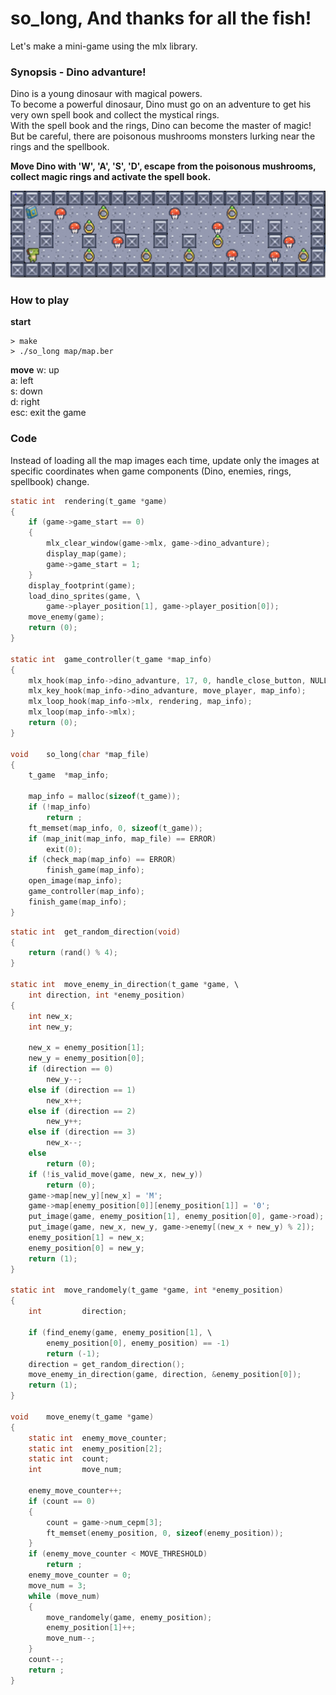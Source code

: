 # so_long, And thanks for all the fish!
Let's make a mini-game using the mlx library.

### Synopsis - Dino advanture!
Dino is a young dinosaur with magical powers.  
To become a powerful dinosaur, Dino must go on an adventure
to get his very own spell book and collect the mystical rings.  
With the spell book and the rings, Dino can become the master of magic!   
But be careful, there are poisonous mushrooms monsters lurking near the rings and the spellbook.  

**Move Dino with 'W', 'A', 'S', 'D', escape from the poisonous mushrooms, collect magic rings and activate the spell book.**  

<img src = "./images/screen_shot.png">

### How to play
**start**
```
> make
> ./so_long map/map.ber
```
**move**
w: up  
a: left  
s: down  
d: right  
esc: exit the game

### Code
Instead of loading all the map images each time, update only the images at specific coordinates when game components (Dino, enemies, rings, spellbook) change.

```c
static int	rendering(t_game *game)
{
	if (game->game_start == 0)
	{
		mlx_clear_window(game->mlx, game->dino_advanture);
		display_map(game);
		game->game_start = 1;
	}
	display_footprint(game);
	load_dino_sprites(game, \
		game->player_position[1], game->player_position[0]);
	move_enemy(game);
	return (0);
}

static int	game_controller(t_game *map_info)
{
	mlx_hook(map_info->dino_advanture, 17, 0, handle_close_button, NULL);
	mlx_key_hook(map_info->dino_advanture, move_player, map_info);
	mlx_loop_hook(map_info->mlx, rendering, map_info);
	mlx_loop(map_info->mlx);
	return (0);
}

void	so_long(char *map_file)
{
	t_game	*map_info;

	map_info = malloc(sizeof(t_game));
	if (!map_info)
		return ;
	ft_memset(map_info, 0, sizeof(t_game));
	if (map_init(map_info, map_file) == ERROR)
		exit(0);
	if (check_map(map_info) == ERROR)
		finish_game(map_info);
	open_image(map_info);
	game_controller(map_info);
	finish_game(map_info);
}
```

```c
static int	get_random_direction(void)
{
	return (rand() % 4);
}

static int	move_enemy_in_direction(t_game *game, \
	int direction, int *enemy_position)
{
	int	new_x;
	int	new_y;

	new_x = enemy_position[1];
	new_y = enemy_position[0];
	if (direction == 0)
		new_y--;
	else if (direction == 1)
		new_x++;
	else if (direction == 2)
		new_y++;
	else if (direction == 3)
		new_x--;
	else
		return (0);
	if (!is_valid_move(game, new_x, new_y))
		return (0);
	game->map[new_y][new_x] = 'M';
	game->map[enemy_position[0]][enemy_position[1]] = '0';
	put_image(game, enemy_position[1], enemy_position[0], game->road);
	put_image(game, new_x, new_y, game->enemy[(new_x + new_y) % 2]);
	enemy_position[1] = new_x;
	enemy_position[0] = new_y;
	return (1);
}

static int	move_randomely(t_game *game, int *enemy_position)
{
	int			direction;

	if (find_enemy(game, enemy_position[1], \
		enemy_position[0], enemy_position) == -1)
		return (-1);
	direction = get_random_direction();
	move_enemy_in_direction(game, direction, &enemy_position[0]);
	return (1);
}

void	move_enemy(t_game *game)
{
	static int	enemy_move_counter;
	static int	enemy_position[2];
	static int	count;
	int			move_num;

	enemy_move_counter++;
	if (count == 0)
	{
		count = game->num_cepm[3];
		ft_memset(enemy_position, 0, sizeof(enemy_position));
	}
	if (enemy_move_counter < MOVE_THRESHOLD)
		return ;
	enemy_move_counter = 0;
	move_num = 3;
	while (move_num)
	{
		move_randomely(game, enemy_position);
		enemy_position[1]++;
		move_num--;
	}
	count--;
	return ;
}
```
